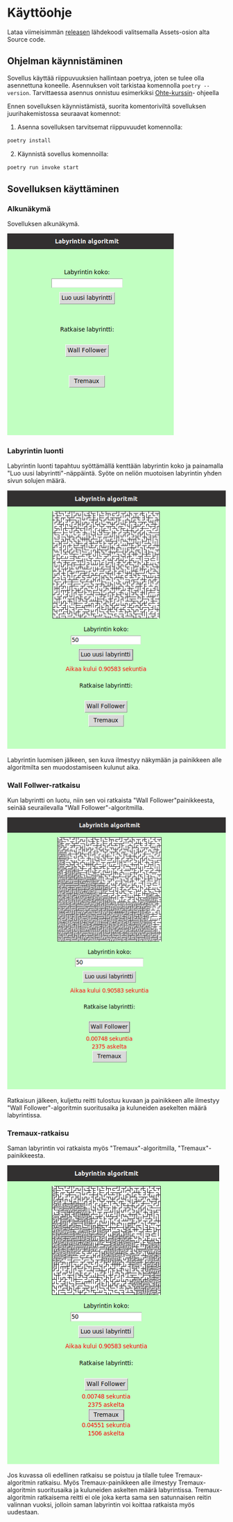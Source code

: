 # Käyttöohje
Lataa viimeisimmän [releasen](https://github.com/JanneKarki/Algoritmien-vertailu-sovellus/releases/tag/Lopullinen_versio) lähdekoodi valitsemalla Assets-osion alta Source code.


## Ohjelman käynnistäminen

Sovellus käyttää riippuvuuksien hallintaan poetrya, joten se tulee olla asennettuna koneelle. Asennuksen voit tarkistaa komennolla `poetry --version`. Tarvittaessa asennus onnistuu esimerkiksi [Ohte-kurssin](https://ohjelmistotekniikka-hy.github.io/python/viikko2#asennus)- ohjeella 

Ennen sovelluksen käynnistämistä, suorita komentoriviltä sovelluksen juurihakemistossa seuraavat komennot:

1. Asenna sovelluksen tarvitsemat riippuvuudet komennolla:
```bash
poetry install
```

2. Käynnistä sovellus komennoilla:

```bash
poetry run invoke start
```

## Sovelluksen käyttäminen
### Alkunäkymä

Sovelluksen alkunäkymä.

![](./pictures/manual_pictures/alku_nakyma1.png)

### Labyrintin luonti
Labyrintin luonti tapahtuu syöttämällä kenttään labyrintin koko ja painamalla "Luo uusi labyrintti"-näppäintä. Syöte on neliön muotoisen labyrintin yhden sivun solujen määrä. 


![](./pictures/manual_pictures/luo_labyrintti2.png)


Labyrintin luomisen jälkeen, sen kuva ilmestyy näkymään ja painikkeen alle algoritmilta sen muodostamiseen kulunut aika.


### Wall Follwer-ratkaisu

Kun labyrintti on luotu, niin sen voi ratkaista "Wall Follower"painikkeesta, seinää seurailevalla "Wall Follower"-algoritmilla.


![](./pictures/manual_pictures/wall_follower_ratkaisu3.png)


Ratkaisun jälkeen, kuljettu reitti tulostuu kuvaan ja painikkeen alle ilmestyy "Wall Follower"-algoritmin suoritusaika ja kuluneiden asekelten määrä labyrintissa.

### Tremaux-ratkaisu

Saman labyrintin voi ratkaista myös "Tremaux"-algoritmilla, "Tremaux"-painikkeesta.

![](./pictures/manual_pictures/tremaux_ratkaisu4.png)

Jos kuvassa oli edellinen ratkaisu se poistuu ja tilalle tulee Tremaux-algoritmin ratkaisu. Myös Tremaux-painikkeen alle ilmestyy Tremaux-algoritmin suoritusaika ja kuluneiden askelten määrä labyrintissa. Tremaux-algoritmin ratkaisema reitti ei ole joka kerta sama sen satunnaisen reitin valinnan vuoksi, jolloin saman labyrintin voi koittaa ratkaista myös uudestaan.
